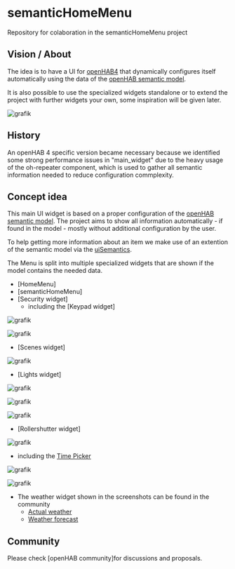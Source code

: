 # semanticHomeMenu
Repository for colaboration in the semanticHomeMenu project

## Vision / About
The idea is to have a UI for [openHAB4](https://www.openhab.org/) that dynamically  configures itself automatically using the data of the [openHAB semantic model](https://www.openhab.org/docs/tutorial/model.html#semantic-model).

It is also possible to use the specialized widgets standalone or to extend the project with further widgets your own, some inspiration will be given later.

![grafik](https://github.com/hmerk/semanticHomeMenu/blob/main/screenshots/Startscreen.jpg)

## History
An openHAB 4 specific version became necessary because we identified some strong performance issues in "main_widget" due to the heavy usage of the oh-repeater component, which is used to gather all semantic information needed to reduce configuration commplexity.

## Concept idea
This main UI widget is based on a proper configuration of the [openHAB semantic model](https://www.openhab.org/docs/tutorial/model.html#semantic-model). The project aims to show all information automatically - if found in the model - mostly without additional configuration by the user.

To help getting more information about an item we make use of an extention of the semantic model via the [uiSemantics](https://community.openhab.org/t/semantic-ui-using-enriched-semantic-to-ease-ui-creation/116882).

The Menu is split into multiple specialized widgets that are shown if the model contains the needed data.

* [HomeMenu]
* [semanticHomeMenu]
* [Security widget]
  * including the [Keypad widget]
  
![grafik](https://github.com/hmerk/semanticHomeMenu/blob/main/screenshots/Security.jpg)
  
![grafik](https://github.com/hmerk/semanticHomeMenu/blob/main/screenshots/SecurityPinPad.jpg)
* [Scenes widget]
  
![grafik](https://github.com/hmerk/semanticHomeMenu/blob/main/screenshots/Scenes.jpg)
* [Lights widget]
  
![grafik](https://github.com/hmerk/semanticHomeMenu/blob/main/screenshots/SwitchableLightOff.jpg)
  
![grafik](https://github.com/hmerk/semanticHomeMenu/blob/main/screenshots/DimmableLightOff.jpg)
  
![grafik](https://github.com/hmerk/semanticHomeMenu/blob/main/screenshots/ColorLightOff.jpg)
* [Rollershutter widget]

![grafik](https://github.com/hmerk/semanticHomeMenu/blob/main/screenshots/Rollershutter.jpg)
  * including the [Time Picker](https://community.openhab.org/t/time-picker/118865)
  
![grafik](https://github.com/hmerk/semanticHomeMenu/blob/main/screenshots/RadiatorControl.jpg)
  
![grafik](https://github.com/hmerk/semanticHomeMenu/blob/main/screenshots/HVAC.jpg)
* The weather widget shown in the screenshots can be found in the community
  * [Actual weather](https://community.openhab.org/t/oh3-main-ui-examples/117928/22)
  * [Weather forecast](https://community.openhab.org/t/oh3-main-ui-examples/117928/30)
  
## Community
Please check [openHAB community]for discussions and proposals.

